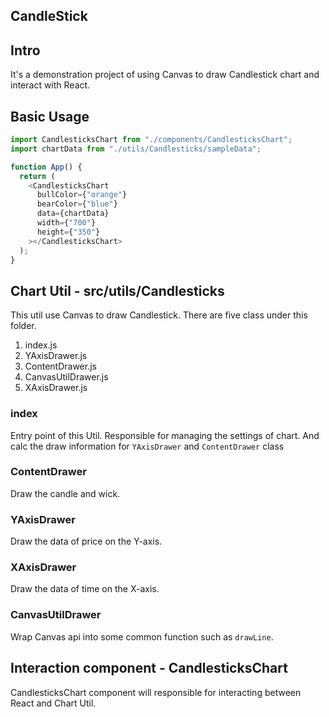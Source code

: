 ## CandleStick

## Intro

It's a demonstration project of using Canvas to draw Candlestick chart and interact with React.

## Basic Usage

```js
import CandlesticksChart from "./components/CandlesticksChart";
import chartData from "./utils/Candlesticks/sampleData";

function App() {
  return (
    <CandlesticksChart
      bullColor={"orange"}
      bearColor={"blue"}
      data={chartData}
      width={"700"}
      height={"350"}
    ></CandlesticksChart>
  );
}
```

## Chart Util - src/utils/Candlesticks

This util use Canvas to draw Candlestick. There are five class under this folder.

1. index.js
2. YAxisDrawer.js
3. ContentDrawer.js
4. CanvasUtilDrawer.js
5. XAxisDrawer.js

### index

Entry point of this Util. Responsible for managing the settings of chart. And calc the draw information for `YAxisDrawer` and `ContentDrawer` class

### ContentDrawer

Draw the candle and wick.

### YAxisDrawer

Draw the data of price on the Y-axis.

### XAxisDrawer

Draw the data of time on the X-axis.

### CanvasUtilDrawer

Wrap Canvas api into some common function such as `drawLine`.

## Interaction component - CandlesticksChart

CandlesticksChart component will responsible for interacting between React and Chart Util.
